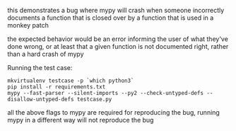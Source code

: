 this demonstrates a bug where mypy will crash when someone incorrectly documents a function that is closed over by a function that
is used in a monkey patch

the expected behavior would be an error informing the user of what they've done wrong, or at least that a given function
is not documented right, rather than a hard crash of mypy

Running the test case:

```
mkvirtualenv testcase -p `which python3`
pip install -r requirements.txt
mypy --fast-parser --silent-imports --py2 --check-untyped-defs --disallow-untyped-defs testcase.py
```

all the above flags to mypy are required for reproducing the bug, running mypy in a different way will
not reproduce the bug

